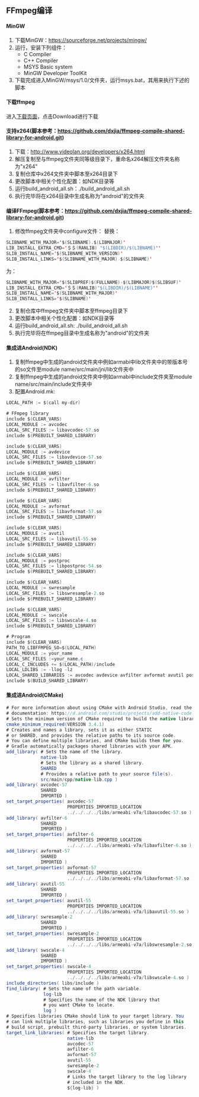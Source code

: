 ## FFmpeg编译
#### MinGW
1. 下载MinGW：https://sourceforge.net/projects/mingw/
2. 运行，安装下列组件：
   - C Compiler
   - C++ Compiler
   - MSYS Basic system
   - MinGW Developer ToolKit
3. 下载完成进入MinGW/msys/1.0/文件夹，运行msys.bat，其用来执行下述的脚本


#### 下载ffmpeg
进入[下载页面](http://ffmpeg.org)，点击Download进行下载


#### 支持x264(脚本参考：https://github.com/dxjia/ffmpeg-compile-shared-library-for-android.git)
1. 下载：http://www.videolan.org/developers/x264.html
2. 解压复制至与ffmpeg文件夹同等级目录下，重命名x264解压文件夹名称为"x264"
3. 复制仓库中x264文件夹中脚本至x264目录下
4. 更改脚本中相关个性化配置：如NDK目录等
5. 运行build_android_all.sh：./build_android_all.sh
6. 执行完毕将在x264目录中生成名称为"android"的文件夹


#### 编译FFmpeg(脚本参考：https://github.com/dxjia/ffmpeg-compile-shared-library-for-android.git)
1. 修改ffmpeg文件夹中configure文件：
替换：
```java
SLIBNAME_WITH_MAJOR='$(SLIBNAME).$(LIBMAJOR)'
LIB_INSTALL_EXTRA_CMD='＄＄(RANLIB) "$(LIBDIR)/$(LIBNAME)"'
SLIB_INSTALL_NAME='$(SLIBNAME_WITH_VERSION)'
SLIB_INSTALL_LINKS='$(SLIBNAME_WITH_MAJOR) $(SLIBNAME)'
```
为：
```java
SLIBNAME_WITH_MAJOR='$(SLIBPREF)$(FULLNAME)-$(LIBMAJOR)$(SLIBSUF)'
LIB_INSTALL_EXTRA_CMD='＄＄(RANLIB)"$(LIBDIR)/$(LIBNAME)"'
SLIB_INSTALL_NAME='$(SLIBNAME_WITH_MAJOR)'
SLIB_INSTALL_LINKS='$(SLIBNAME)'
```
2. 复制仓库中ffmpeg文件夹中脚本至ffmpeg目录下
3. 更改脚本中相关个性化配置：如NDK目录等
4. 运行build_android_all.sh: ./build_android_all.sh
5. 执行完毕将在ffmpeg目录中生成名称为"android"的文件夹


#### 集成进Android(NDK)
1. 复制ffmpeg中生成的android文件夹中例如armabi中lib文件夹中的带版本号的so文件至module name/src/main/jni/lib文件夹中
2. 复制ffmpeg中生成的android文件夹中例如armabi中include文件夹至module name/src/main/include文件夹中
3. 配置Android.mk:
```java
LOCAL_PATH := $(call my-dir)

# FFmpeg library
include $(CLEAR_VARS)
LOCAL_MODULE := avcodec
LOCAL_SRC_FILES := libavcodec-57.so
include $(PREBUILT_SHARED_LIBRARY)

include $(CLEAR_VARS)
LOCAL_MODULE := avdevice
LOCAL_SRC_FILES := libavdevice-57.so
include $(PREBUILT_SHARED_LIBRARY)

include $(CLEAR_VARS)
LOCAL_MODULE := avfilter
LOCAL_SRC_FILES := libavfilter-6.so
include $(PREBUILT_SHARED_LIBRARY)

include $(CLEAR_VARS)
LOCAL_MODULE := avformat
LOCAL_SRC_FILES := libavformat-57.so
include $(PREBUILT_SHARED_LIBRARY)

include $(CLEAR_VARS)
LOCAL_MODULE := avutil
LOCAL_SRC_FILES := libavutil-55.so
include $(PREBUILT_SHARED_LIBRARY)

include $(CLEAR_VARS)
LOCAL_MODULE := postproc
LOCAL_SRC_FILES := libpostproc-54.so
include $(PREBUILT_SHARED_LIBRARY)

include $(CLEAR_VARS)
LOCAL_MODULE := swresample
LOCAL_SRC_FILES := libswresample-2.so
include $(PREBUILT_SHARED_LIBRARY)

include $(CLEAR_VARS)
LOCAL_MODULE := swscale
LOCAL_SRC_FILES := libswscale-4.so
include $(PREBUILT_SHARED_LIBRARY)

# Program
include $(CLEAR_VARS)
PATH_TO_LIBFFMPEG_SO=$(LOCAL_PATH)
LOCAL_MODULE := your_name
LOCAL_SRC_FILES :=your_name.c
LOCAL_C_INCLUDES += $(LOCAL_PATH)/include
LOCAL_LDLIBS := -llog -lz
LOCAL_SHARED_LIBRARIES := avcodec avdevice avfilter avformat avutil postproc swresample swscale
include $(BUILD_SHARED_LIBRARY)
```

#### 集成进Android(CMake)
```java
# For more information about using CMake with Android Studio, read the
# documentation: https://d.android.com/studio/projects/add-native-code.html
# Sets the minimum version of CMake required to build the native library.
cmake_minimum_required(VERSION 3.4.1)
# Creates and names a library, sets it as either STATIC
# or SHARED, and provides the relative paths to its source code.
# You can define multiple libraries, and CMake builds them for you.
# Gradle automatically packages shared libraries with your APK.
add_library( # Sets the name of the library.
             native-lib
             # Sets the library as a shared library.
             SHARED
             # Provides a relative path to your source file(s).
             src/main/cpp/native-lib.cpp )
add_library( avcodec-57
             SHARED
             IMPORTED )
set_target_properties( avcodec-57
                       PROPERTIES IMPORTED_LOCATION
                       ../../../../libs/armeabi-v7a/libavcodec-57.so )
add_library( avfilter-6
             SHARED
             IMPORTED )
set_target_properties( avfilter-6
                       PROPERTIES IMPORTED_LOCATION
                       ../../../../libs/armeabi-v7a/libavfilter-6.so )
add_library( avformat-57
             SHARED
             IMPORTED )
set_target_properties( avformat-57
                       PROPERTIES IMPORTED_LOCATION
                       ../../../../libs/armeabi-v7a/libavformat-57.so )
add_library( avutil-55
             SHARED
             IMPORTED )
set_target_properties( avutil-55
                       PROPERTIES IMPORTED_LOCATION
                       ../../../../libs/armeabi-v7a/libavutil-55.so )
add_library( swresample-2
             SHARED
             IMPORTED )
set_target_properties( swresample-2
                       PROPERTIES IMPORTED_LOCATION
                       ../../../../libs/armeabi-v7a/libswresample-2.so )
add_library( swscale-4
             SHARED
             IMPORTED )
set_target_properties( swscale-4
                       PROPERTIES IMPORTED_LOCATION
                       ../../../../libs/armeabi-v7a/libswscale-4.so )
include_directories( libs/include )
find_library( # Sets the name of the path variable.
              log-lib
              # Specifies the name of the NDK library that
              # you want CMake to locate.
              log )
# Specifies libraries CMake should link to your target library. You
# can link multiple libraries, such as libraries you define in this
# build script, prebuilt third-party libraries, or system libraries.
target_link_libraries( # Specifies the target library.
                       native-lib
                       avcodec-57
                       avfilter-6
                       avformat-57
                       avutil-55
                       swresample-2
                       swscale-4
                       # Links the target library to the log library
                       # included in the NDK.
                       ${log-lib} )
```